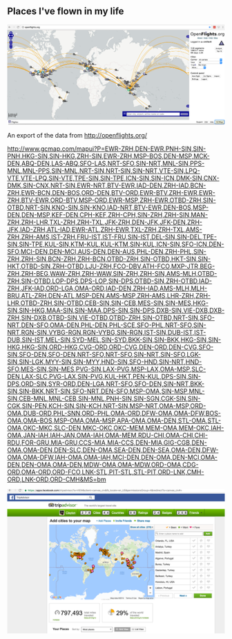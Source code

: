 Places I've flown in my life
-------

![](openflightsmap.png?raw=true)

An export of the data from http://openflights.org/

http://www.gcmap.com/mapui?P=EWR-ZRH,DEN-EWR,PNH-SIN,SIN-PNH,HKG-SIN,SIN-HKG,ZRH-SIN,EWR-ZRH,MSP-BOS,DEN-MSP,MCK-DEN,ABQ-DEN,LAS-ABQ,SFO-LAS,NRT-SFO,SIN-NRT,MNL-SIN,PPS-MNL,MNL-PPS,SIN-MNL,NRT-SIN,NRT-SIN,SIN-NRT,VTE-SIN,LPQ-VTE,VTE-LPQ,SIN-VTE,TPE-SIN,SIN-TPE,ICN-SIN,SIN-ICN,DMK-SIN,CNX-DMK,SIN-CNX,NRT-SIN,EWR-NRT,BTV-EWR,IAD-DEN,ZRH-IAD,BCN-ZRH,EWR-BCN,DEN-BOS,ORD-DEN,BTV-ORD,EWR-BTV,ZRH-EWR,EWR-ZRH,BTV-EWR,ORD-BTV,MSP-ORD,EWR-MSP,ZRH-EWR,OTBD-ZRH,SIN-OTBD,NRT-SIN,KNO-SIN,SIN-KNO,IAD-NRT,BTV-EWR,DEN-BOS,MSP-DEN,DEN-MSP,KEF-DEN,CPH-KEF,ZRH-CPH,SIN-ZRH,ZRH-SIN,MAN-ZRH,ZRH-LHR,TXL-ZRH,ZRH-TXL,JFK-ZRH,DEN-JFK,JFK-DEN,ZRH-JFK,IAD-ZRH,ATL-IAD,EWR-ATL,ZRH-EWR,TXL-ZRH,ZRH-TXL,AMS-ZRH,ZRH-AMS,IST-ZRH,FRU-IST,IST-FRU,SIN-IST,DEL-SIN,SIN-DEL,TPE-SIN,SIN-TPE,KUL-SIN,KTM-KUL,KUL-KTM,SIN-KUL,ICN-SIN,SFO-ICN,DEN-SFO,MCI-DEN,DEN-MCI,AUS-DEN,DEN-AUS,PHL-DEN,ZRH-PHL,SIN-ZRH,ZRH-SIN,BCN-ZRH,ZRH-BCN,OTBD-ZRH,SIN-OTBD,HKT-SIN,SIN-HKT,OTBD-SIN,ZRH-OTBD,LJU-ZRH,FCO-DBV,ATH-FCO,MXP-JTR,BEG-ZRH,ZRH-BEG,WAW-ZRH,ZRH-WAW,SIN-ZRH,ZRH-SIN,AMS-MLH,OTBD-ZRH,SIN-OTBD,LOP-DPS,DPS-LOP,SIN-DPS,OTBD-SIN,ZRH-OTBD,IAD-ZRH,JFK-IAD,ORD-LGA,OMA-ORD,IAD-DEN,ZRH-IAD,AMS-MLH,MLH-BRU,ATL-ZRH,DEN-ATL,MSP-DEN,AMS-MSP,ZRH-AMS,LHR-ZRH,ZRH-LHR,OTBD-ZRH,SIN-OTBD,CEB-SIN,SIN-CEB,MES-SIN,SIN-MES,HKG-SIN,SIN-HKG,MAA-SIN,SIN-MAA,DPS-SIN,SIN-DPS,DXB-SIN,VIE-DXB,DXB-ZRH,SIN-DXB,OTBD-SIN,VIE-OTBD,OTBD-ZRH,SIN-OTBD,NRT-SIN,SFO-NRT,DEN-SFO,OMA-DEN,PHL-DEN,PHL-SCE,SFO-PHL,NRT-SFO,SIN-NRT,RGN-SIN,VYBG-RGN,RGN-VYBG,SIN-RGN,IST-SIN,DUB-IST,IST-DUB,SIN-IST,MEL-SIN,SYD-MEL,SIN-SYD,BKK-SIN,SIN-BKK,HKG-SIN,SIN-HKG,HKG-SIN,ORD-HKG,CVG-ORD,ORD-CVG,DEN-ORD,DEN-CVG,SFO-SIN,SFO-DEN,SFO-DEN,NRT-SFO,NRT-SFO,SIN-NRT,SIN-SFO,LGK-SIN,SIN-LGK,MYY-SIN,SIN-MYY,HND-SIN,SFO-HND,SIN-NRT,HND-SFO,MES-SIN,SIN-MES,PVG-SIN,LAX-PVG,MSP-LAX,OMA-MSP,SLC-DEN,LAX-SLC,PVG-LAX,SIN-PVG,KUL-HKT,PEN-KUL,DPS-SIN,SIN-DPS,ORD-SIN,SYR-ORD,DEN-LGA,NRT-SFO,SFO-DEN,SIN-NRT,BKK-SIN,SIN-BKK,NRT-SIN,SFO-NRT,DEN-SFO,MSP-OMA,SIN-MSP,MNL-SIN,CEB-MNL,MNL-CEB,SIN-MNL,PNH-SIN,SIN-SGN,CGK-SIN,SIN-CGK,SIN-PEN,KCH-SIN,SIN-KCH,NRT-SIN,MSP-NRT,OMA-MSP,ORD-OMA,DUB-ORD,PHL-SNN,ORD-PHL,OMA-ORD,DFW-OMA,OMA-DFW,BOS-OMA,OMA-BOS,MSP-OMA,OMA-MSP,APA-OMA,OMA-DEN,STL-OMA,STL-OMA,OKC-MKC,SLC-DEN,MKC-OKC,OKC-MEM,MEM-OMA,MEM-OKC,IAH-OMA,JAN-IAH,IAH-JAN,OMA-IAH,OMA-MEM,RDU-CHI,OMA-CHI,CHI-RDU,FOR-GRU,MIA-GRU,CCS-MIA,MIA-CCS,DEN-MIA,GIG-CGB,DEN-OMA,OMA-DEN,DEN-SLC,DEN-OMA,SEA-DEN,DEN-SEA,OMA-DEN,DFW-OMA,OMA-DFW,IAH-OMA,OMA-IAH,MCI-DEN,DEN-OMA,DEN-MCI,OMA-DEN,DEN-OMA,OMA-DEN,MDW-OMA,OMA-MDW,ORD-OMA,CDG-ORD,OMA-ORD,ORD-FCO,LNK-STL,PIT-STL,STL-PIT,ORD-LNK,CMH-ORD,LNK-ORD,ORD-CMH&MS=bm

![](citiesivevisited.png?raw=true)
